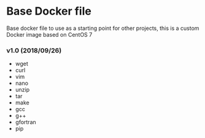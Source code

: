 # Base Docker file
Base docker file to use as a starting point for other projects, this is a custom Docker image based on CentOS 7

### v1.0 (2018/09/26)
- wget 
- curl 
- vim
- nano 
- unzip 
- tar 
- make 
- gcc 
- g++ 
- gfortran
- pip
